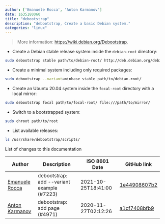```yaml
---
author: ['Emanuele Rocca', 'Anton Karmanov']
date: 1635180060
title: "debootstrap"
description: "debootstrap, Create a basic Debian system."
categories: "linux"
---
```

> More information: <https://wiki.debian.org/Debootstrap>.

- Create a Debian stable release system inside the `debian-root` directory:

```bash
sudo debootstrap stable path/to/debian-root/ http://deb.debian.org/debian
```

- Create a minimal system including only required packages:

```bash
sudo debootstrap --variant=minbase stable path/to/debian-root/
```

- Create an Ubuntu 20.04 system inside the `focal-root` directory with a local mirror:

```bash
sudo debootstrap focal path/to/focal-root/ file:///path/to/mirror/
```

- Switch to a bootstrapped system:

```bash
sudo chroot path/to/root
```

- List available releases:

```bash
ls /usr/share/debootstrap/scripts/
```
List of changes to this documentation


Author | Description | ISO 8601 Date | GitHub link
------|-----|-----|-----
[Emanuele Rocca](mailto:ema@linux.it) | debootstrap: add --variant example (#7223) | 2021-10-25T18:41:00 | [1e44908607b2](https://github.com/tldr-pages/tldr/commit/1e44908607b21295a542decb9b255fa85900f1e7)
[Anton Karmanov](mailto:a.karmanov@inventati.org) | debootstrap: add page (#4971) | 2020-11-27T02:12:26 | [a1cf7408bfb9](https://github.com/tldr-pages/tldr/commit/a1cf7408bfb9f75647eccf28ff75e7fa9764f37a)


